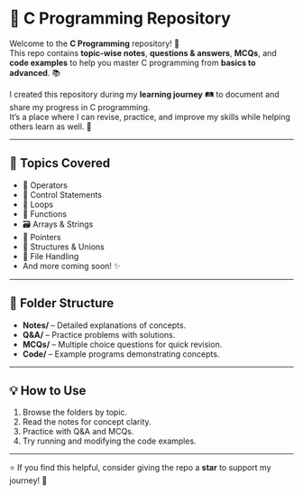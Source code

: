 # 📘 C Programming Repository

Welcome to the **C Programming** repository! 🚀  
This repo contains **topic-wise notes**, **questions & answers**, **MCQs**, and **code examples** to help you master C programming from **basics to advanced**. 📚

I created this repository during my **learning journey** 🛤️ to document and share my progress in C programming.  
It’s a place where I can revise, practice, and improve my skills while helping others learn as well. 🤝

---

## 📌 Topics Covered
- 🧮 Operators  
- 🔄 Control Statements  
- 🔢 Loops  
- 📂 Functions  
- 🗃️ Arrays & Strings  
- 📌 Pointers  
- 📑 Structures & Unions  
- 📄 File Handling  
- And more coming soon! ✨

---

## 📂 Folder Structure
- **Notes/** – Detailed explanations of concepts.  
- **Q&A/** – Practice problems with solutions.  
- **MCQs/** – Multiple choice questions for quick revision.  
- **Code/** – Example programs demonstrating concepts.  

---

## 💡 How to Use
1. Browse the folders by topic.  
2. Read the notes for concept clarity.  
3. Practice with Q&A and MCQs.  
4. Try running and modifying the code examples.  

---

⭐ If you find this helpful, consider giving the repo a **star** to support my journey! 🌟
